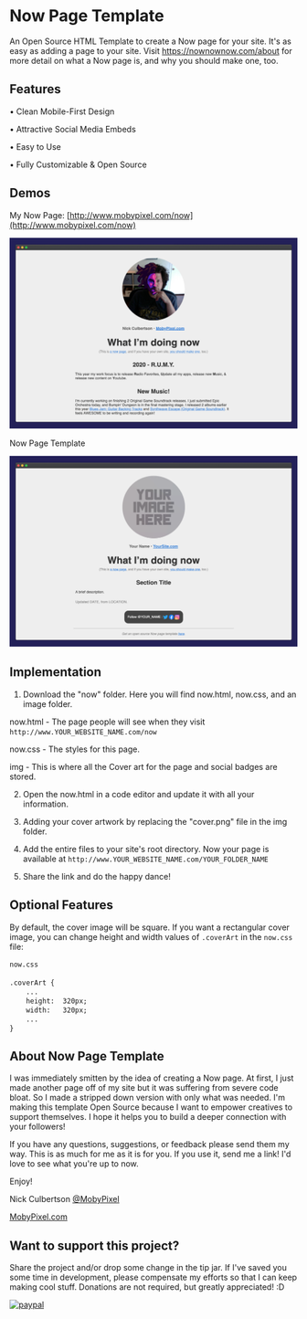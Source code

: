 # Now Page Template

An Open Source HTML Template to create a Now page for your site. It's as easy as adding a page to your site. Visit https://nownownow.com/about for more detail on what a Now page is, and why you should make one, too.

## Features

• Clean Mobile-First Design

• Attractive Social Media Embeds

• Easy to Use

• Fully Customizable & Open Source

## Demos

My Now Page: [http://www.mobypixel.com/now](http://www.mobypixel.com/now)

![My Now Page](https://github.com/NickCulbertson/VidTest/blob/master/now1.png)

Now Page Template

![Now Page Template](https://github.com/NickCulbertson/VidTest/blob/master/now2.png)

## Implementation

1. Download the "now" folder. Here you will find now.html, now.css, and an image folder.

now.html - The page people will see when they visit `http://www.YOUR_WEBSITE_NAME.com/now`

now.css - The styles for this page.

img - This is where all the Cover art for the page and social badges are stored.

2. Open the now.html in a code editor and update it with all your information.

3. Adding your cover artwork by replacing the "cover.png" file in the img folder.

4. Add the entire files to your site's root directory. Now your page is available at
`http://www.YOUR_WEBSITE_NAME.com/YOUR_FOLDER_NAME`

5. Share the link and do the happy dance!

## Optional Features

By default, the cover image will be square. If you want a rectangular cover image, you can change height and width values of `.coverArt` in the `now.css` file:
```
now.css

.coverArt {
    ...
    height:  320px;
    width:   320px;
    ...
}
```

## About Now Page Template

I was immediately smitten by the idea of creating a Now page. At first, I just made another page off of my site but it was suffering from severe code bloat. So I made a stripped down version with only what was needed. I'm making this template Open Source because I want to empower creatives to support themselves. I hope it helps you to build a deeper connection with your followers! 

If you have any questions, suggestions, or feedback please send them my way. This is as much for me as it is for you. If you use it, send me a link! I'd love to see what you're up to now. 

Enjoy!

Nick Culbertson [@MobyPixel](https://twitter.com/MobyPixel)

[MobyPixel.com](http://www.mobypixel.com)


## Want to support this project?

Share the project and/or drop some change in the tip jar. If I've saved you some time in development, please compensate my efforts so that I can keep making cool stuff. Donations are not required, but greatly appreciated! :D

[![paypal](https://www.paypalobjects.com/en_US/i/btn/btn_donateCC_LG.gif)](https://www.paypal.com/cgi-bin/webscr?cmd=_s-xclick&hosted_button_id=HKHYVRMC53W7C)


